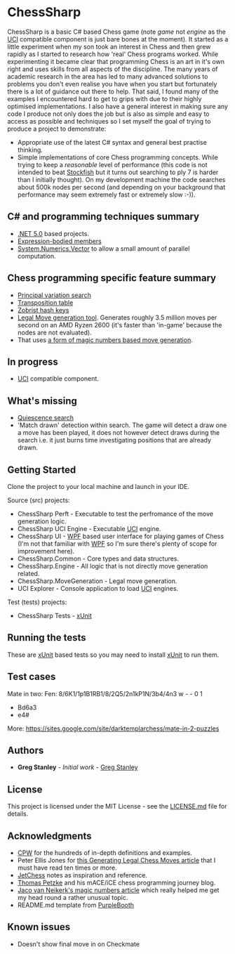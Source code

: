 # ChessSharp

ChessSharp is a basic C# based Chess game (note *game* not *engine* as the [UCI](https://en.wikipedia.org/wiki/Universal_Chess_Interface) compatible component is just bare bones at the moment).
It started as a little experiment when my son took an interest in Chess and then grew rapidly as I started to research how 'real' Chess programs worked.
While experimenting it became clear that programming Chess is an art in it's own right and uses skills from all aspects of the discipline.
The many years of academic research in the area has led to many advanced solutions to problems you don't even realise you have when you start but fortunately there is a lot of guidance out there to help.
That said, I found many of the examples I encountered hard to get to grips with due to their highly optimised implementations.
I also have a general interest in making sure any code I produce not only does the job but is also as simple and easy to access as possible and techniques so I set myself the goal of trying to produce a project to demonstrate: 
* Appropriate use of the latest C# syntax and general best practise thinking.
* Simple implementations of core Chess programming concepts.
While trying to keep a *reasonable* level of performance (this code is not intended to beat [Stockfish](https://stockfishchess.org/) but it turns out searching to ply 7 is harder than I initially thought).
On my development machine the code searches about 500k nodes per second (and depending on your background that performance may seem extremely fast or extremely slow :-)). 


## C# and programming techniques summary
* [.NET 5.0](https://docs.microsoft.com/en-us/dotnet/standard/net-standard#net-5-and-net-standard) based projects.
* [Expression-bodied members](https://docs.microsoft.com/en-us/dotnet/csharp/programming-guide/statements-expressions-operators/expression-bodied-members)
* [System.Numerics.Vector](https://docs.microsoft.com/en-us/dotnet/api/system.numerics.vector-1?view=netcore-2.2) to allow a small amount of parallel computation.


## Chess programming specific feature summary
* [Principal variation search](https://www.chessprogramming.org/Principal_Variation)
* [Transposition table](https://www.chessprogramming.org/Transposition_Table)
* [Zobrist hash keys](https://www.chessprogramming.org/Zobrist_Hashing)
* [Legal Move generation tool](https://www.chessprogramming.org/Move_Generation). Generates roughly 3.5 million moves per second on an AMD Ryzen 2600 (it's faster than 'in-game' because the nodes are not evaluated).
* That uses [a form of magic numbers based move generation](https://www.chessprogramming.org/Magic_Bitboards).


## In progress
* [UCI](https://en.wikipedia.org/wiki/Universal_Chess_Interface) compatible component.


## What's missing
* [Quiescence search](https://www.chessprogramming.org/Quiescence_Search)
* 'Match drawn' detection within search. The game will detect a draw one a move has been played, it does not however detect draws during the search i.e. it just burns time investigating positions that are already drawn.


## Getting Started

Clone the project to your local machine and launch in your IDE.

Source (src) projects:

* ChessSharp Perft - Executable to test the perfromance of the move generation logic.
* ChessSharp UCI Engine - Executable [UCI](https://en.wikipedia.org/wiki/Universal_Chess_Interface) engine.
* ChessSharp UI - [WPF](https://docs.microsoft.com/en-us/dotnet/framework/wpf/getting-started/introduction-to-wpf-in-vs) based user interface for playing games of Chess (I'm not that familiar with [WPF](https://docs.microsoft.com/en-us/dotnet/framework/wpf/getting-started/introduction-to-wpf-in-vs) so I'm sure there's plenty of scope for improvement here).
* ChessSharp.Common - Core types and data structures.
* ChessSharp.Engine - All logic that is not directly move generation related.
* ChessSharp.MoveGeneration - Legal move generation.
* UCI Explorer - Console application to load [UCI](https://en.wikipedia.org/wiki/Universal_Chess_Interface) engines.

Test (tests) projects:
* ChessSharp Tests - [xUnit](https://xunit.github.io/docs/getting-started/netfx/visual-studio)


## Running the tests

These are [xUnit](https://xunit.net/) based tests so you may need to install [xUnit](https://xunit.net/) to run them.

## Test cases

Mate in two:
Fen: 8/6K1/1p1B1RB1/8/2Q5/2n1kP1N/3b4/4n3 w - - 0 1

* Bd6a3
* e4#

More: https://sites.google.com/site/darktemplarchess/mate-in-2-puzzles

## Authors

* **Greg Stanley** - *Initial work* - [Greg Stanley](https://github.com/gregstanley)


## License

This project is licensed under the MIT License - see the [LICENSE.md](LICENSE.md) file for details.


## Acknowledgments

* [CPW](https://www.chessprogramming.org/Main_Page) for the hundreds of in-depth definitions and examples.
* Peter Ellis Jones for [this Generating Legal Chess Moves article](https://peterellisjones.com/posts/generating-legal-chess-moves-efficiently/) that I must have read ten times or more.
* [JetChess](https://zipproth.de/jetchess/) notes as inspiration and reference.
* [Thomas Petzke](https://macechess.blogspot.com/?m=1) and his mACE/iCE chess programming journey blog.
* [Jaco van Neikerk's magic numbers article](http://vicki-chess.blogspot.com/2013/04/magics.html) which really helped me get my head round a rather unusual topic.
* README.md template from [PurpleBooth](https://gist.githubusercontent.com/PurpleBooth/109311bb0361f32d87a2/raw/8254b53ab8dcb18afc64287aaddd9e5b6059f880/README-Template.md)


## Known issues

* Doesn't show final move in on Checkmate